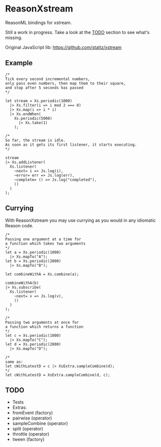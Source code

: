# ReasonXstream

ReasonML bindings for xstream.

Still a work in progress. Take a look at the [TODO](#todo) section to see what's missing.

Original JavaScript lib:
https://github.com/staltz/xstream


## Example

```reason
/*
Tick every second incremental numbers,
only pass even numbers, then map them to their square,
and stop after 5 seconds has passed
*/

let stream = Xs.periodic(1000)
  |> Xs.filter(i => i mod 2 === 0)
  |> Xs.map(i => i * i)
  |> Xs.endWhen(
    Xs.periodic(5000)
      |> Xs.take(1)
    );

/*
So far, the stream is idle.
As soon as it gets its first listener, it starts executing.
*/

stream
|> Xs.addListener(
  Xs.listener(
    ~next= i => Js.log(i),
    ~error= err => Js.log(err),
    ~complete= () => Js.log("completed"),
    ()
  )
);
```

## Currying

With ReasonXstream you may use currying as you would in any idiomatic Reason code.

```reason
/*
Passing one argument at a time for 
a function which takes two arguments
*/
let a = Xs.periodic(1000)
  |> Xs.mapTo("A");
let b = Xs.periodic(2000)
  |> Xs.mapTo("B");

let combineWithA = Xs.combine(a);

combineWithA(b) 
|> Xs.subscribe(
  Xs.listener(
    ~next= v => Js.log(v),
    ()
  )
);

/*
Passing two arguments at once for 
a function which returns a function
*/
let c = Xs.periodic(1000)
  |> Xs.mapTo("C");
let d = Xs.periodic(2000)
  |> Xs.mapTo("D");

/*
same as:
let cWithLatestD = c |> XsExtra.sampleCombine(d);
*/
let cWithLatestD = XsExtra.sampleCombine(d, c);
```

## TODO

* Tests
* Extras:
 * fromEvent (factory)
 * pairwise (operator)
 * sampleCombine (operator)
 * split (operator)
 * throttle (operator)
 * tween (factory)